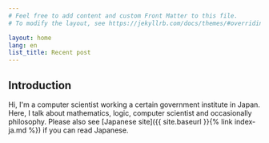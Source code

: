 ```yaml
---
# Feel free to add content and custom Front Matter to this file.
# To modify the layout, see https://jekyllrb.com/docs/themes/#overriding-theme-defaults

layout: home
lang: en
list_title: Recent post
---
```


## Introduction

Hi, I'm a computer scientist working a certain government institute in Japan.
Here, I talk about mathematics, logic, computer scientist and occasionally philosophy.
Please also see [Japanese site]({{ site.baseurl }}{% link index-ja.md %}) if you can read Japanese.
